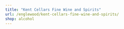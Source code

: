 ```yaml
---
title: "Kent Cellars Fine Wine and Spirits"
url: /englewood/kent-cellars-fine-wine-and-spirits/
shop: alcohol
---
```


